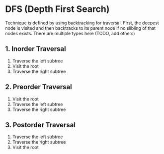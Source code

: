 # DFS (Depth First Search)
Technique is defined by using backtracking for traversal. First, the deepest node is visited and then backtracks to its parent node if no slibling of that nodes exists. There are multiple types here (TODO, add others) 

## 1. Inorder Traversal
1. Traverse the left subtree
2. Visit the root
3. Traverse the right subtree

## 2. Preorder Traversal
1. Visit the root
2. Traverse the left subtree
3. Traverse the right subtree

## 3. Postorder Traversal
1. Traverse the left subtree
2. Traverse the right subtree
3. Visit the root
